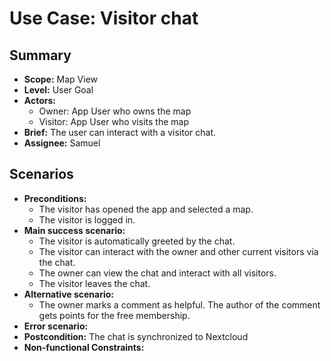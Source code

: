# Use Case: Visitor chat

## Summary

- **Scope:** Map View
- **Level:** User Goal
- **Actors:**
  - Owner: App User who owns the map
  - Visitor: App User who visits the map
- **Brief:** The user can interact with a visitor chat.
- **Assignee:** Samuel

## Scenarios

- **Preconditions:**
  - The visitor has opened the app and selected a map.
  - The visitor is logged in.
- **Main success scenario:**
  - The visitor is automatically greeted by the chat.
  - The visitor can interact with the owner and other current visitors via the chat.
  - The owner can view the chat and interact with all visitors.
  - The visitor leaves the chat.
- **Alternative scenario:**
  - The owner marks a comment as helpful.
    The author of the comment gets points for the free membership.
- **Error scenario:**
- **Postcondition:**
  The chat is synchronized to Nextcloud
- **Non-functional Constraints:**
